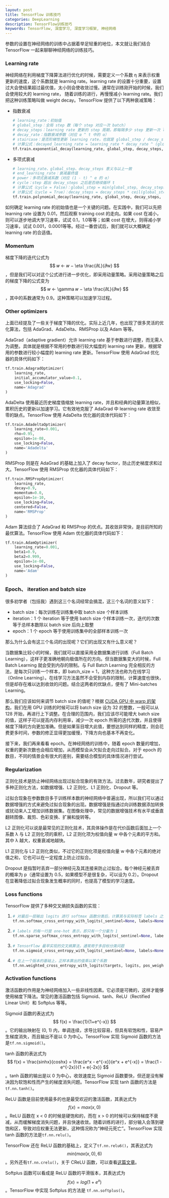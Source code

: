 ```yaml
---
layout: post
title: TensorFlow 训练技巧
categories: DeepLearning
description: TensorFlow训练技巧
keywords: TensorFlow, 深度学习, 深度学习框架, 神经网络
---
```


参数的设置在神经网络的训练中占据着举足轻重的地位，本文就让我们结合 TensorFlow 一起来聊聊神经网络的训练技巧。

### Learning rate

神经网络在利用梯度下降算法进行优化的时候，需要定义一个系数 η 来表示权重更新的速度，这个系数就是 learning rate。learning rate 的设置十分重要，设置过大会使结果超过最优值，太小则会使收敛过慢。通常在训练刚开始的时候，我们会使用较大的 learning rate， 随着训练的进行，再慢慢减小 learning rate。我们把这种训练策略叫做 weight decay。TensorFlow 提供了以下两种衰减策略：

- 指数衰减

  ```python
  # learning_rate：初始值
  # global_step：全局 step 数（每个 step 对应一次 batch）
  # decay_steps：learning rate 更新的 step 周期，即每隔多少 step 更新一次 learning rate 的值
  # decay_rate：指数衰减参数（对应 α ^ t 中的 α）
  # staircase：是否阶梯性更新 learning rate，也就是 global_step / decay_steps 的结果是 float 型还是向下取整
  # 计算公式：decayed_learning_rate = learning_rate * decay_rate ^ (global_step / decay_steps)
  tf.train.exponential_decay(learning_rate, global_step, decay_steps, decay_rate, staircase=False, name=None)
  ```

- 多项式衰减

  ```python
  # learning_rate、global_step、decay_steps 意义与以上一致
  # end_learning_rate：衰减最终值
  # power：多项式衰减系数（对应 (1 - t) ^ α 的 α）
  # cycle：step 超出 decay_steps 之后是否继续循环 t
  # 计算公式（cycle = False）：global_step = min(global_step, decay_steps)；decayed_learning_rate = (learning_rate - end_learning_rate) * (1 - global_step / decay_steps) ^ (power) + end_learning_rate
  # 计算公式（cycle = True）：decay_steps = decay_steps * ceil(global_step / decay_steps)；decayed_learning_rate =(learning_rate - end_learning_rate) * (1 - global_step / decay_steps) ^ (power) + end_learning_rate
  tf.train.polynomial_decay(learning_rate, global_step, decay_steps, end_learning_rate=0.0001, power=1.0, cycle=False, name=None)
  ```

如何确定 learning rate 的初始值也是一个关键的问题。在实践中，我们可以先把 learning rate 设置为 0.01，然后观察 training cost 的走向。如果 cost 在减小，则可以逐步地调大学习速率，试试 0.1，1.0等等；如果 cost 在增大，则得减小学习速率，试试 0.001，0.0001等等。经过一番尝试后，我们就可以大概确定 learning rate 的合适值。

### Momentum

梯度下降的迭代公式为 $$ 𝑤 ← 𝑤 − \eta \frac{𝜕𝐿}{𝜕w} $$，但是我们可以对这个公式进行进一步优化，即采用动量策略。采用动量策略之后的梯度下降的公式变为 $$ 𝑤 ← \gamma 𝑤 − \eta \frac{𝜕𝐿}{𝜕w} $$，其中的系数通常为 0.9。这种策略可以加速学习过程。

### Other optimizers

上面已经提及了一些关于梯度下降的优化。实际上近几年，也出现了很多灵活的优化算法，包括 AdaGrad、AdaDelta、RMSProp 以及 Adam 等等。

AdaGrad（adaptive gradient）允许 learning rate 基于参数进行调整，而无需人为调整。具体就是根据不常用的参数进行较大幅度的 learning rate 更新，根据常用的参数进行较小幅度的 learning rate 更新。TensorFlow 使用 AdaGrad 优化器的具体代码如下：

```python
tf.train.AdagradOptimizer(
    learning_rate,
    initial_accumulator_value=0.1,
    use_locking=False,
    name='Adagrad'
)
```

AdaDelta 使用最近历史梯度值缩放 learning rate，并且和经典的动量算法相似，累积历史的更新以加速学习。它有效地克服了 AdaGrad 中 learning rate 收敛至零的缺点。TensorFlow 使用 AdaDelta 优化器的具体代码如下：

```python
tf.train.AdadeltaOptimizer(
    learning_rate=0.001,
    rho=0.95,
    epsilon=1e-08,
    use_locking=False,
    name='Adadelta'
)
```

RMSProp 则是在 AdaGrad 的基础上加入了 decay factor，防止历史梯度求和过大。TensorFlow 使用 RMSProp 优化器的具体代码如下：

```python
tf.train.RMSPropOptimizer(
    learning_rate,
    decay=0.9,
    momentum=0.0,
    epsilon=1e-10,
    use_locking=False,
    centered=False,
    name='RMSProp'
)
```

Adam 算法综合了 AdaGrad 和 RMSProp 的优点。其收敛非常快，是目前所知的最优算法。TensorFlow 使用 Adam 优化器的具体代码如下：

```python
tf.train.AdamOptimizer(
    learning_rate=0.001,
    beta1=0.9,
    beta2=0.999,
    epsilon=1e-08,
    use_locking=False,
    name='Adam'
)
```

### Epoch、 iteration and batch size

很多初学者（包括我）遇到这三个名词经常会搞混，这三个名词的意义如下：

- batch size：每次训练在训练集中取 batch size 个样本训练
- iteration：1 个 iteration 等于使用 batch size 个样本训练一次，迭代的次数等于总样本数除以 batch size 后向上取整
- epoch：1 个 epoch 等于使用训练集中的全部样本训练一次

那么为什么会有这三个名词的出现呢？它们的出现又有什么意义呢？

当数据集比较小的时候，我们就可以直接采用全数据集进行训练（Full Batch Learning），这样子更准确地朝向极值所在的方向。但当数据集变大的时候，Full Batch Learning 就会受到内存的限制。与 Full Batch Learning 完全相反的方法，是每次只训练一个样本，即 batch_size = 1，这种方法也称为在线学习（Online Learning）。在线学习方法虽然不会受到内存的限制，计算速度也很快，但是却存在难以达到收敛的问题。结合这两者的优缺点，便有了 Mini-batches Learning。

那么我们应该如何来调节 batch size 的值呢？根据 [CUDA GPU 中 warp 的架构](http://www.cnblogs.com/1024incn/p/4541313.html)，我们在用 GPU 训练的时候可以将 batch size 设为 32 的整数，一般可以从 128 开始，再进行上下调整。在合理的范围内，我们应该尽可能增大 batch size 的值，这样子可以提高内存利用率，减少一次 epoch 所需的迭代次数，并且使得梯度下降的方向更加准确。但是如果盲目增大此值，要想达到同样的精度，则会花费更多时间，参数的修正显得更加缓慢，下降方向也基本不再变化。

接下来，我们再来看看 epoch。在神经网络的训练中，随着 epoch 数量的增加，权重的更新次数也会相应增加，从而模型会从欠拟合走向过拟合。对于 epoch 的数目，不同的情景会有很大的差别，需要结合模型的具体情况进行尝试。

### Regularization

正则化技术是防止神经网络出现过拟合现象的有效方法。过去数年，研究者提出了多种正则化方法，如数据增强、L2 正则化、L1 正则化、Dropout 等。

过拟合现象在参数数目多于训练样本数的神经网络中普遍出现，所以我们可以通过数据增强的方式来避免过拟合现象的出现。数据增强是指通过向训练数据添加转换或扰动来人工增加训练数据集。在图像处理中，常见的数据增强技术有水平或垂直翻转图像、裁剪、色彩变换、扩展和旋转等。

L2 正则化可以说是最常见的正则化技术，其具体操作是在代价函数后面加上一个系数 λ 与 L2 正则化项的乘积，L2 正则化项为权值向量 w 中各个元素的平方和。其中 λ 越大，权重衰减地越快。

L1 正则化与 L2 正则化类似，不过它的正则化项是权值向量 w 中各个元素的绝对值之和，它也可以在一定程度上防止过拟合。

Dropout 是指暂时丢弃一部分神经元及其连接来防止过拟合。每个神经元被丢弃的概率为 p（通常设置为 0.5，如果模型不是很复杂，可以设为 0.2）。Dropout 在显著降低过拟合现象发生概率的同时，也提高了模型的学习速度。

### Loss functions

TensorFlow 提供了多种交叉熵损失函数的实现：

1. ```python
   # 对最后一层输出 logits 进行 softmax 函数分类后，计算其与实际标签 labels 之间的交叉熵
   tf.nn.softmax_cross_entropy_with_logits(_sentinel=None, labels=None, logits=None, dim=-1, name=None)
   ```

2. ```python
   # labels 的每一行是 one-hot 表示，即只有一个分量为 1
   tf.nn.sparse_softmax_cross_entropy_with_logits(_sentinel=None, labels=None, logits=None, name=None)
   ```

3. ```python
   # TensorFlow 最早实现的交叉熵算法，通常用于多目标分类问题
   tf.nn.sigmoid_cross_entropy_with_logits(_sentinel=None, labels=None, logits=None, name=None)
   ```

4. ```python
   # 在上一个版本的基础上，正样本算出的值乘以某个系数
   tf.nn.weighted_cross_entropy_with_logits(targets, logits, pos_weight, name=None)
   ```

### Activation functions

激活函数的作用是为神经网络加入一些非线性因素。它必须是可微的，这样才能够使用梯度下降法。常见的激活函数包括 Sigmoid、tanh、ReLU（Rectified Linear Unit）和 Softplus 等等。

Sigmoid 函数的表达式为 $$ f(x) = \frac{1}{1+e^{-x}} $$。它的输出映射在 (0, 1) 内，单调连续，求导比较容易，但具有软饱和性，容易产生梯度消失，而且输出不是以 0 为中心。TensorFlow 实现 Sigmoid 函数的方法是`tf.nn.sigmoid()`。

tanh 函数的表达式为 $$ f(x) = \frac{sinhx}{coshx} = \frac{e^x - e^{-x}}{e^x + e^{-x}} = \frac{1 - e^{-2x}}{1 + e{-2x}} $$。tanh 函数的输出是以 0 为中心，收敛速度比 Sigmoid 函数要快，但还是没有解决因为软饱和性而产生的梯度消失问题。TensorFlow 实现 tanh 函数的方法是`tf.nn.tanh()`。

ReLU 函数是目前使用最多的也是最受欢迎的激活函数，其表达式为 $$ f(x) = max(x, 0) $$。ReLU 函数在 x < 0 的时候是硬饱和的，而在 x > 0 的时候可以保持梯度不衰减，从而缓解梯度消失问题，并且快速收敛。随着训练的进行，部分输入会落到硬饱和区，导致对应权重无法更新，这种情况称为“神经元死亡”。TensorFlow 实现 tanh 函数的方法是`tf.nn.relu()`。

TensorFlow 还在 ReLU 函数的基础上，定义了`tf.nn.relu6()`，其表达式为 $$ min(max(x, 0), 6) $$。另外还有`tf.nn.crelu()`，关于 CReLU 函数，可以查看[这篇文章](https://arxiv.org/pdf/1603.05201v2.pdf)。

Softplus 函数可以看成是 ReLU 函数的平滑版本，其表达式为 $$ f(x) = log(1 + e^x) $$。TensorFlow 中实现 Softplus 的方法是 `tf.nn.softplus()`。
